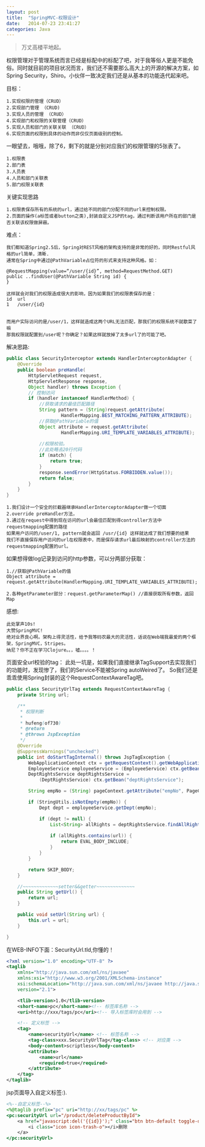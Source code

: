 ```yaml
---
layout: post
title:  "SpringMVC-权限设计"
date:   2014-07-23 23:41:27
categories: Java
---
```


>万丈高楼平地起。

权限管理对于管理系统而言已经是标配中的标配了吧，对于我等俗人更是不能免俗。同时就目前的项目状况而言，我们还不需要那么高大上的开源的解决方案，如Spring Security，Shiro。小伙伴一致决定我们还是从基本的功能迭代起来吧。

目标：

	1.实现权限的管理（CRUD）
	2.实现部门管理 （CRUD)
	3.实现人员的管理 （CRUD）
	4.实现部门和权限的关联管理（CRUD）
	5.实现人员和部门的关联关联 （CRUD）
	6.实现页面的权限到具体的动作而非仅仅页面级别的控制。
	

一眼望去，哦哦，除了6，剩下的就是分别对应我们的权限管理的5张表了。


	1.权限表
	2.部门表
	3.人员表
	4.人员和部门关联表
	5.部门权限关联表
	

关键实现思路

	1.权限表保存所有的系统的url，通过给不同的部门分配不同的url来控制权限。
	2.页面的操作(a标签或者button之类),封装自定义JSP的tag，通过判断该用户所在的部门是否关联该权限做屏蔽。

难点：
		
	我们都知道Spring2.5后，Spring对REST风格的架构支持的是非常的好的，同时Restful风格的url简单，清晰.
	通常在Spring中通过@PathVariable占位符的形式来支持这种风格。如：
	
	@RequestMapping(value=“/user/{id}”, method=RequestMethod.GET)
	public ..findUser(@PathVariable String id) {
	}
		
	这样就会对我们的权限造成很大的影响，因为如果我们的权限表保存的是：
	id	url
	1	/user/{id}


	而用户实际访问的是/user/1，这样就造成这两个URL无法匹配，那我们的权限系统不就歇菜了嘛
	那我权限就配置到/user呢？你确定？如果这样就放掉了太多url了的可能了吧。

解决思路:

```java
public class SecurityInterceptor extends HandlerInterceptorAdapter {
 	@Override
	public boolean preHandle(
		HttpServletRequest request, 
		HttpServletResponse response, 
		Object handler) throws Exception {
 		// 控制访问
		if (handler instanceof HandlerMethod) {
			//获取请求的最佳匹配路径
			String pattern = (String)request.getAttribute(
					HandlerMapping.BEST_MATCHING_PATTERN_ATTRIBUTE);
			//获取@PathVariable的值
			Object attribute = request.getAttribute(
					HandlerMapping.URI_TEMPLATE_VARIABLES_ATTRIBUTE);
	
			//权限校验。
			//此处略去20行代码
			if (match) {
	  			return true;
			}
			response.sendError(HttpStatus.FORBIDDEN.value());
			return false;
   		}
	}
}		
```

	1.我们设计一个安全的拦截器继承HandlerInterceptorAdapter做一个切面
	2.override preHandler方法，
	3.通过在request中得到现在访问的url会最佳匹配到得controller方法中requestmapping配置的路径
	如果用户访问的/user/1, pattern就会返回 /usr/{id} 这样就达成了我们想要的结果
	我们不直接保存用户访问的url在权限表中，而是保存请求url最后映射的controller方法的 requestmapping配置的url。

如果想得做log记录到访问的http参数，可以分两部分获取：

	1.//获取@PathVariable的值
	Object attribute = request.getAttribute(HandlerMapping.URI_TEMPLATE_VARIABLES_ATTRIBUTE);

	2.各种getParameter部分：request.getParameterMap() //直接获取所有参数，返回Map



感想:

	此处掌声10s!
	大赞SpringMVC!
	绝对业界良心啊。架构上得灵活性，给予我等码农最大的灵活性，话说在Web端我最爱的两个框架，SpringMVC，Stripes。
	纳尼？你不正在学习Clojure。。，嘘。。。。！



页面安全url校验的tag：
此处一坑是，如果我们直接继承TagSupport去实现我们的功能时，发现惨了，我们的Service不能被Spring autoWeired了。
So我们还是乖乖使用Spring封装的这个RequestContextAwareTag吧。

```java
public class SecurityUrlTag extends RequestContextAwareTag {
	private String url;

	/**
	 * 权限判断
	 * 
	 * hufeng(of730)
	 * @return
	 * @throws JspException
	 */
	@Override
	@SuppressWarnings("unchecked")
	public int doStartTagInternal() throws JspTagException {
		WebApplicationContext ctx = getRequestContext().getWebApplicationContext();
		EmployeeService employeeService = (EmployeeService) ctx.getBean("employeeService");
		DeptRightsService deptRightsService = 
			(DeptRightsService) ctx.getBean("deptRightsService");

		String empNo = (String) pageContext.getAttribute("empNo", PageContext.SESSION_SCOPE);

		if (StringUtils.isNotEmpty(empNo)) {
			Dept dept = employeeService.getDept(empNo);

			if (dept != null) {
				List<String> allRights = deptRightsService.findAllRightsUrlsByDeptId(dept.getId());
				
				if (allRights.contains(url)) {
					return EVAL_BODY_INCLUDE;
				}
			}
		}

		return SKIP_BODY;
	}

	//~~~~~~~~~~~~~setter&&getter~~~~~~~~~~~~~~
	public String getUrl() {
		return url;
	}

	public void setUrl(String url) {
		this.url = url;
	}

}
```

在WEB-INFO下面：SecurityUrl.tld,你懂的！

```xml
<?xml version="1.0" encoding="UTF-8" ?>
<taglib
	xmlns="http://java.sun.com/xml/ns/javaee"
	xmlns:xsi="http://www.w3.org/2001/XMLSchema-instance"
	xsi:schemaLocation="http://java.sun.com/xml/ns/javaee http://java.sun.com/xml/ns/javaee/web-jsptaglibrary_2_1.xsd"
	version="2.1">

	<tlib-version>1.0</tlib-version>
	<short-name>pc</short-name><!-- 标签库名称 -->
	<uri>http://xxx/tags/pc</uri><!-- 导入标签库时会用到 -->

	<!-- 定义标签 -->
	<tag>
		<name>securityUrl</name> <!-- 标签名称 -->
		<tag-class>xxx.SecurityUrlTag</tag-class> <!-- 对应类 -->
		<body-content>scriptless</body-content>
		<attribute>
			<name>url</name>
			<required>true</required>
		</attribute>
	</tag>
</taglib>
```

jsp页面导入自定义标签:).

```jsp
<%--自定义标签--%>
<%@taglib prefix="pc" uri="http://xx/tags/pc" %>
<pc:securityUrl url="/product/deleteProductById">
	<a href="javascript:del('{{id}}');" class="btn btn-default toggle-detail">
		<i class="icon icon-trash-o"></i>删除
	</a>
</pc:securityUrl>	
```